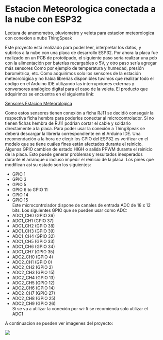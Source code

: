 Estacion Meteorologica conectada a la nube con ESP32
============= 
Lectura de anemometro, pluviometro y veleta para estacion meteorologica con conexion a nube ThingSpeak

Este proyecto está realizado para poder leer, interpretar los datos, y subirlos a la nube con una placa de desarrollo ESP32. Por ahora la placa fue realizado en un PCB de prototipado, el siguiente paso sería realizar una pcb con la alimentación por baterías recargables o 5V, y otro paso sería agregar más sensores Como por ejemplo de temperatura y humedad, presión barométrica, etc. Cómo adquirimos solo los sensores de la estación meteorológica y no había librerías disponibles tuvimos que realizar todo el código en el Arduino IDE utilizando las interrupciones externas y conversores analógico digital para el caso de la veleta. El producto que adquirimos se encuentra en el siguiente link:

[Sensores Estacion Meteorologica](https://dynamoelectronics.com/tienda/kit-medidor-meteorologico/)

Como estos sensores tienen conexión a ficha RJ11 se decidió conseguir la respectiva ficha hembra para poderlos conectar al microcontrolador. Si no tienen fichas hembra de RJ11 podrían cortar el cable y soldarlo directamente a la placa.
Para poder usar la conexión a ThingSpeak se deberá descargar la librería correspondiente en el Arduino IDE. Una recomendación a la hora de elegir los GPIO del ESP32 es verificar en el modelo que se tiene cuáles fines están afectados durante el reinicio. Algunos GPIO cambien de estado HIGH o salida PPWM durante el reinicio de la placa. Esto puede generar problemas y resultados inesperados durante el arranque o incluso impedir el reinicio de la placa. Los pines que modifican así su estado son los siguientes:
- GPIO 1
- GPIO 3
- GPIO 5
- GPIO 6 to GPIO 11
- GPIO 14
- GPIO 15<br>
Este microcontrolador dispone de canales de entrada ADC de 18 x 12 bits. Los siguientes GPIO que se pueden usar como ADC:
- ADC1_CH0 (GPIO 36)
- ADC1_CH1 (GPIO 37)
- ADC1_CH2 (GPIO 38)
- ADC1_CH3 (GPIO 39)
- ADC1_CH4 (GPIO 32)
- ADC1_CH5 (GPIO 33)
- ADC1_CH6 (GPIO 34)
- ADC1_CH7 (GPIO 35)
- ADC2_CH0 (GPIO 4)
- ADC2_CH1 (GPIO 0)
- ADC2_CH2 (GPIO 2)
- ADC2_CH3 (GPIO 15)
- ADC2_CH4 (GPIO 13)
- ADC2_CH5 (GPIO 12)
- ADC2_CH6 (GPIO 14)
- ADC2_CH7 (GPIO 27)
- ADC2_CH8 (GPIO 25)
- ADC2_CH9 (GPIO 26)<br>
Si se va a utilizar la conexión por wi-fi se recomienda solo utilizar el ADC1

A continuacion se pueden ver imagenes del proyecto:<br>

![](https://drive.google.com/file/d/1xKZw6iUAWS6M_GUZx5LVnzI8lzCF7uAu/view?usp=share_link)
